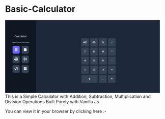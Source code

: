 # Basic-Calculator



![alt text](https://github.com/dasarijashwanth/Basic-Calculator/blob/main/Demo/image.png?raw=true)
This is a Simple Calculator with Addition, Subtraction, Multiplication and  Division  Operations Built Purely with Vanilla Js

You can view it in your browser by clicking here :- 
